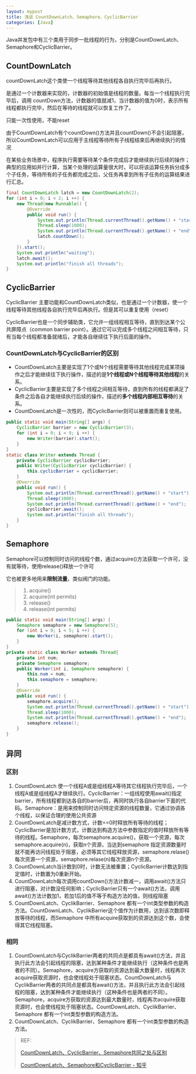 ```yaml
---
layout: mypost
title: 浅谈 CountDownLatch、Semaphore、CyclicBarrier
categories: [Java]
---
```




Java并发包中有三个类用于同步一批线程的行为，分别是CountDownLatch、Semaphore和CyclicBarrier。

## CountDownLatch

countDownLatch这个类使一个线程等待其他线程各自执行完毕后再执行。 

是通过一个计数器来实现的，计数器的初始值是线程的数量。每当一个线程执行完毕后，调用 countDown方法，计数器的值就减1，当计数器的值为0时，表示所有线程都执行完毕，然后在等待的线程就可以恢复工作了。 

只能一次性使用，不能reset

由于CountDownLatch有个countDown()方法并且countDown()不会引起阻塞，所以CountDownLatch可以应用于主线程等待所有子线程结束后再继续执行的情况

在某些业务场景中，程序执行需要等待某个条件完成后才能继续执行后续的操作；典型的应用如并行计算，当某个处理的运算量很大时，可以将该运算任务拆分成多个子任务，等待所有的子任务都完成之后，父任务再拿到所有子任务的运算结果进行汇总。

```java
final CountDownLatch latch = new CountDownLatch(2);
for (int i = 0; i < 2; i ++) {
    new Thread(new Runnable() {
        @Override
        public void run() {
            System.out.println(Thread.currentThread().getName() + "start");
            Thread.sleep(1000);
            System.out.println(Thread.currentThread().getName() + "end");
            latch.countDown();
        }
    }).start();
    System.out.println("waiting");
    latch.await();
    System.out.println("finish all threads");
}
```

## CyclicBarrier

CyclicBarrier 主要功能和CountDownLatch类似，也是通过一个计数器，使一个线程等待其他线程各自执行完毕后再执行。但是其可以重复使用（reset）

CyclicBarrier也是一个同步辅助类，它允许一组线程相互等待，直到到达某个公共屏障点（common barrier point）。通过它可以完成多个线程之间相互等待，只有当每个线程都准备就绪后，才能各自继续往下执行后面的操作。

### CountDownLatch与CyclicBarrier的区别

- CountDownLatch主要是实现了1个或N个线程需要等待其他线程完成某项操作之后才能继续往下执行操作，描述的是**1个线程或N个线程等待其他线程**的关系。
- CyclicBarrier主要是实现了多个线程之间相互等待，直到所有的线程都满足了条件之后各自才能继续执行后续的操作，描述的**多个线程内部相互等待**的关系。
- CountDownLatch是一次性的，而CyclicBarrier则可以被重置而重复使用。

```java
public static void main(String[] args) {
    CyclicBarrier barrier = new CyclicBarrier(3);
    for (int i = 0; i < 9; i ++) {
        new Writer(barrier).start();
    }
}
static class Writer extends Thread {
    private CyclicBarrier cyclicBarrier;
    public Writer(CyclicBarrier cyclicBarrier) {
        this.cyclicBarrier = cyclicBarrier;
    }
    @Override
    public void run() {
        System.out.println(Thread.currentThread().getName() + "start");
        Thread.sleep(1000);
        System.out.println(Thread.currentThread().getName() + "end");
        cyclicBarrier.await();
        System.out.println("finish all threads");
    }
}
```

## Semaphore

Semaphore可以控制同时访问的线程个数，通过acquire()方法获取一个许可，没有就等待，使用release()释放一个许可

它也被更多地用来**限制流量**，类似阀门的功能。

> 1. acquire()
> 2. acquire(int permits)
> 3. release()
> 4. release(int permits)

```java
public static void main(String[] args) {
    Semaphore semaphore = new Semaphore(5);
    for (int i = 0; i < 5; i ++) {
        new Worker(i, semaphore).start();
    }
}
private static class Worker extends Thread{
    private int num;
    private Semaphore semaphore;
    public Worker(int i, Semaphore semaphore) {
        this.num = num;
        this.semaphore = semaphore;
    }
    @Override
    public void run() {
        semaphore.acquire();
        System.out.println(Thread.currentThread().getName() + "start");
        Thread.sleep(1000);
        System.out.println(Thread.currentThread().getName() + "end");
        semaphore.release();
    }
}
```

## 异同

### 区别

1. CountDownLatch 使一个线程A或是组线程A等待其它线程执行完毕后，一个线程A或是组线程A才继续执行。CyclicBarrier：一组线程使用await()指定barrier，所有线程都到达各自的barrier后，再同时执行各自barrier下面的代码。Semaphore：是用来控制同时访问特定资源的线程数量，它通过协调各个线程，以保证合理的使用公共资源
2. CountDownLatch是减计数方式，计数==0时释放所有等待的线程；CyclicBarrier是加计数方式，计数达到构造方法中参数指定的值时释放所有等待的线程。Semaphore，每次semaphore.acquire()，获取一个资源，每次semaphore.acquire(n)，获取n个资源，当达到semaphore 指定资源数量时就不能再访问线程处于阻塞，必须等其它线程释放资源，semaphore.relase()每次资源一个资源，semaphore.relase(n)每次资源n个资源。
3. CountDownLatch当计数到0时，计数无法被重置；CyclicBarrier计数达到指定值时，计数置为0重新开始。
4. CountDownLatch每次调用countDown()方法计数减一，调用await()方法只进行阻塞，对计数没任何影响；CyclicBarrier只有一个await()方法，调用await()方法计数加1，若加1后的值不等于构造方法的值，则线程阻塞
5. CountDownLatch、CyclikBarrier、Semaphore 都有一个int类型参数的构造方法。CountDownLatch、CyclikBarrier这个值作为计数用，达到该次数即释放等待的线程，而Semaphore 中所有acquire获取到的资源达到这个数，会使得其它线程阻塞。

### 相同

1. CountDownLatch与CyclikBarrier两者的共同点是都具有await()方法，并且执行此方法会引起线程的阻塞，达到某种条件才能继续执行（这种条件也是两者的不同）。Semaphore，acquire方获取的资源达到最大数量时，线程再次acquire获取资源时，也会使线程处于阻塞状态。CountDownLatch与CyclikBarrier两者的共同点是都具有await()方法，并且执行此方法会引起线程的阻塞，达到某种条件才能继续执行（这种条件也是两者的不同）。Semaphore，acquire方获取的资源达到最大数量时，线程再次acquire获取资源时，也会使线程处于阻塞状态。CountDownLatch、CyclikBarrier、Semaphore 都有一个int类型参数的构造方法。
2. CountDownLatch、CyclikBarrier、Semaphore 都有一个int类型参数的构造方法。

> REF: 
>
> [CountDownLatch、CyclicBarrier、Semaphore共同之处与区别](https://blog.csdn.net/jackyechina/article/details/52931453)
>
> [CountDownLatch、Semaphore和CyclicBarrier - 知乎](https://zhuanlan.zhihu.com/p/133076404)

